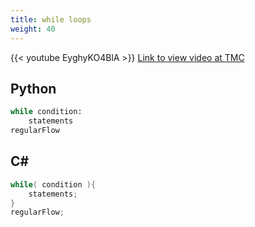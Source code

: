 ```yaml
---
title: while loops
weight: 40
---
```

{{< youtube EyghyKO4BlA >}}
[Link to view video at TMC](https://web.microsoftstream.com/video/0d550348-d06e-41c0-b43d-92cf9902ec43)

## Python
```python
while condition:
    statements
regularFlow
```

## C#
```cs
while( condition ){
    statements;
}
regularFlow;
```

